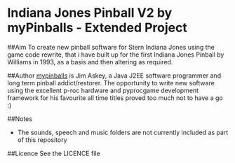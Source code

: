 # Indiana Jones Pinball V2 by myPinballs - Extended Project

##Aim
To create new pinball software for Stern Indiana Jones using the game code rewrite, that i have built up for the first Indiana Jones Pinball by Williams in 1993, as a basis and then altering as required.

##Author
[mypinballs](http://www.mypinballs.co.uk) is Jim Askey, a Java J2EE software programmer and long term pinball addict/restorer. The opportunity to write new software using the excellent p-roc hardware and pyprocgame development framework for his favourite all time titles proved too much not to have a go :)

##Notes
 - The sounds, speech and music folders are not currently included as part of this repository

##Licence
See the LICENCE file